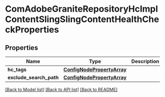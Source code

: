 # ComAdobeGraniteRepositoryHcImplContentSlingSlingContentHealthCheckProperties

## Properties
Name | Type | Description | Notes
------------ | ------------- | ------------- | -------------
**hc_tags** | [**ConfigNodePropertyArray**](ConfigNodePropertyArray.md) |  | [optional] 
**exclude_search_path** | [**ConfigNodePropertyArray**](ConfigNodePropertyArray.md) |  | [optional] 

[[Back to Model list]](../README.md#documentation-for-models) [[Back to API list]](../README.md#documentation-for-api-endpoints) [[Back to README]](../README.md)


